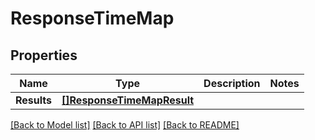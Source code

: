 # ResponseTimeMap

## Properties

Name | Type | Description | Notes
------------ | ------------- | ------------- | -------------
**Results** | [**[]ResponseTimeMapResult**](ResponseTimeMapResult.md) |  | 

[[Back to Model list]](../README.md#documentation-for-models) [[Back to API list]](../README.md#documentation-for-api-endpoints) [[Back to README]](../README.md)


